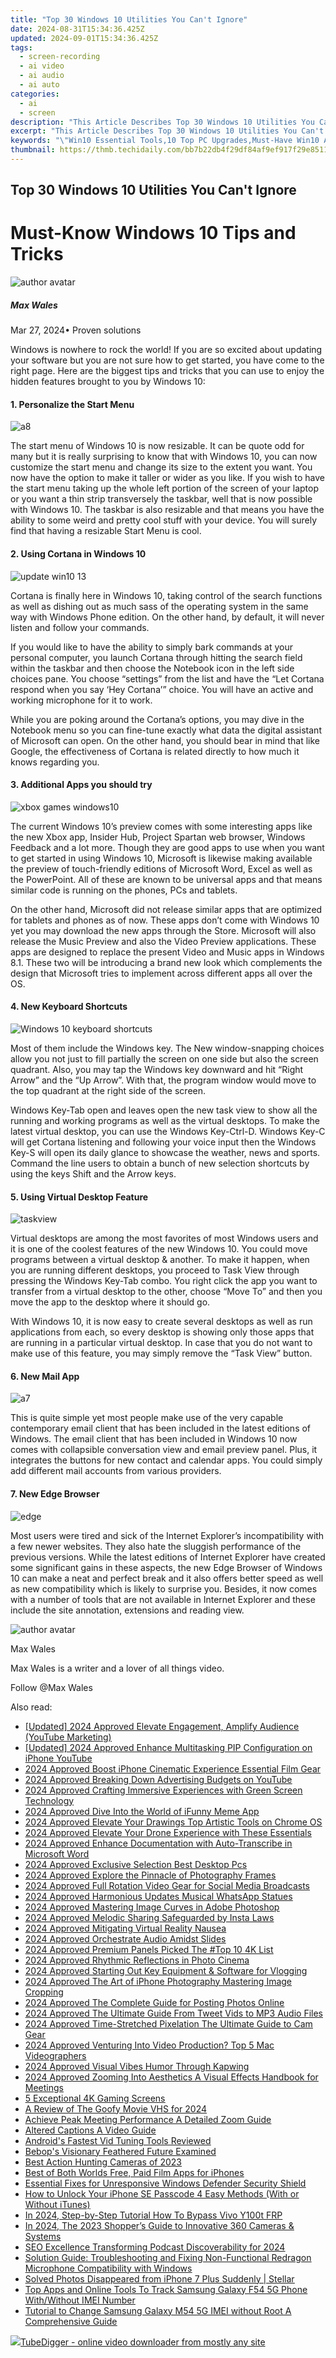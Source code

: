 ```yaml
---
title: "Top 30 Windows 10 Utilities You Can't Ignore"
date: 2024-08-31T15:34:36.425Z
updated: 2024-09-01T15:34:36.425Z
tags: 
  - screen-recording
  - ai video
  - ai audio
  - ai auto
categories: 
  - ai
  - screen
description: "This Article Describes Top 30 Windows 10 Utilities You Can't Ignore"
excerpt: "This Article Describes Top 30 Windows 10 Utilities You Can't Ignore"
keywords: "\"Win10 Essential Tools,10 Top PC Upgrades,Must-Have Win10 Apps,Key Windows 10 Utilities,Best Win10 Software,Top 10 Windows Functions,Indispensable Win10 Helpers\""
thumbnail: https://thmb.techidaily.com/bb7b22db4f29df84af9ef917f29e85118ed689c604ae901531790591bfbc5dab.jpg
---
```


## Top 30 Windows 10 Utilities You Can't Ignore

# Must-Know Windows 10 Tips and Tricks

![author avatar](https://images.wondershare.com/filmora/article-images/max-wales-author.jpg)

##### Max Wales

 Mar 27, 2024• Proven solutions

Windows is nowhere to rock the world! If you are so excited about updating your software but you are not sure how to get started, you have come to the right page. Here are the biggest tips and tricks that you can use to enjoy the hidden features brought to you by Windows 10:

#### 1. Personalize the Start Menu

![a8](https://images.wondershare.com/windows10/a8.png)

The start menu of Windows 10 is now resizable. It can be quote odd for many but it is really surprising to know that with Windows 10, you can now customize the start menu and change its size to the extent you want. You now have the option to make it taller or wider as you like. If you wish to have the start menu taking up the whole left portion of the screen of your laptop or you want a thin strip transversely the taskbar, well that is now possible with Windows 10\. The taskbar is also resizable and that means you have the ability to some weird and pretty cool stuff with your device. You will surely find that having a resizable Start Menu is cool.

#### 2. Using Cortana in Windows 10

![update win10 13](https://images.wondershare.com/windows10/update-win10-13.png)

Cortana is finally here in Windows 10, taking control of the search functions as well as dishing out as much sass of the operating system in the same way with Windows Phone edition. On the other hand, by default, it will never listen and follow your commands.

If you would like to have the ability to simply bark commands at your personal computer, you launch Cortana through hitting the search field within the taskbar and then choose the Notebook icon in the left side choices pane. You choose “settings” from the list and have the “Let Cortana respond when you say ‘Hey Cortana’” choice. You will have an active and working microphone for it to work.

While you are poking around the Cortana’s options, you may dive in the Notebook menu so you can fine-tune exactly what data the digital assistant of Microsoft can open. On the other hand, you should bear in mind that like Google, the effectiveness of Cortana is related directly to how much it knows regarding you.

#### 3. Additional Apps you should try

![xbox games windows10](https://images.wondershare.com/windows10/xboy-games-windows10-1.png)

The current Windows 10’s preview comes with some interesting apps like the new Xbox app, Insider Hub, Project Spartan web browser, Windows Feedback and a lot more. Though they are good apps to use when you want to get started in using Windows 10, Microsoft is likewise making available the preview of touch-friendly editions of Microsoft Word, Excel as well as the PowerPoint. All of these are known to be universal apps and that means similar code is running on the phones, PCs and tablets.

On the other hand, Microsoft did not release similar apps that are optimized for tablets and phones as of now. These apps don’t come with Windows 10 yet you may download the new apps through the Store. Microsoft will also release the Music Preview and also the Video Preview applications. These apps are designed to replace the present Video and Music apps in Windows 8.1\. These two will be introducing a brand new look which complements the design that Microsoft tries to implement across different apps all over the OS.

#### 4. New Keyboard Shortcuts

![Windows 10 keyboard shortcuts](https://images.wondershare.com/filmora/article-images/Windows-10-keyboard-shortcuts.png)

Most of them include the Windows key. The New window-snapping choices allow you not just to fill partially the screen on one side but also the screen quadrant. Also, you may tap the Windows key downward and hit “Right Arrow” and the “Up Arrow”. With that, the program window would move to the top quadrant at the right side of the screen.

Windows Key-Tab open and leaves open the new task view to show all the running and working programs as well as the virtual desktops. To make the latest virtual desktop, you can use the Windows Key-Ctrl-D. Windows Key-C will get Cortana listening and following your voice input then the Windows Key-S will open its daily glance to showcase the weather, news and sports. Command the line users to obtain a bunch of new selection shortcuts by using the keys Shift and the Arrow keys.

#### 5. Using Virtual Desktop Feature

![taskview](https://images.wondershare.com/filmora/article-images/taskview.jpg)

Virtual desktops are among the most favorites of most Windows users and it is one of the coolest features of the new Windows 10\. You could move programs between a virtual desktop & another. To make it happen, when you are running different desktops, you proceed to Task View through pressing the Windows Key-Tab combo. You right click the app you want to transfer from a virtual desktop to the other, choose “Move To” and then you move the app to the desktop where it should go.

With Windows 10, it is now easy to create several desktops as well as run applications from each, so every desktop is showing only those apps that are running in a particular virtual desktop. In case that you do not want to make use of this feature, you may simply remove the “Task View” button.

#### 6. New Mail App

![a7](https://images.wondershare.com/windows10/a7.png)

This is quite simple yet most people make use of the very capable contemporary email client that has been included in the latest editions of Windows. The email client that has been included in Windows 10 now comes with collapsible conversation view and email preview panel. Plus, it integrates the buttons for new contact and calendar apps. You could simply add different mail accounts from various providers.

#### 7. New Edge Browser

![edge](https://images.wondershare.com/filmora/article-images/edge.jpg)

Most users were tired and sick of the Internet Explorer’s incompatibility with a few newer websites. They also hate the sluggish performance of the previous versions. While the latest editions of Internet Explorer have created some significant gains in these aspects, the new Edge Browser of Windows 10 can make a neat and perfect break and it also offers better speed as well as new compatibility which is likely to surprise you. Besides, it now comes with a number of tools that are not available in Internet Explorer and these include the site annotation, extensions and reading view.

![author avatar](https://images.wondershare.com/filmora/article-images/max-wales-author.jpg)

Max Wales

Max Wales is a writer and a lover of all things video.

Follow @Max Wales


<ins class="adsbygoogle"
     style="display:block"
     data-ad-format="autorelaxed"
     data-ad-client="ca-pub-7571918770474297"
     data-ad-slot="1223367746"></ins>



<ins class="adsbygoogle"
     style="display:block"
     data-ad-client="ca-pub-7571918770474297"
     data-ad-slot="8358498916"
     data-ad-format="auto"
     data-full-width-responsive="true"></ins>


<span class="atpl-alsoreadstyle">Also read:</span>
<div><ul>
<li><a href="https://facebook-video-share.techidaily.com/updated-2024-approved-elevate-engagement-amplify-audience-youtube-marketing/"><u>[Updated] 2024 Approved  Elevate Engagement, Amplify Audience (YouTube Marketing)</u></a></li>
<li><a href="https://fox-glue.techidaily.com/updated-2024-approved-enhance-multitasking-pip-configuration-on-iphone-youtube/"><u>[Updated] 2024 Approved  Enhance Multitasking  PIP Configuration on iPhone YouTube</u></a></li>
<li><a href="https://article-tips.techidaily.com/2024-approved-boost-iphone-cinematic-experience-essential-film-gear/"><u>2024 Approved  Boost iPhone Cinematic Experience  Essential Film Gear</u></a></li>
<li><a href="https://extra-resources.techidaily.com/2024-approved-breaking-down-advertising-budgets-on-youtube/"><u>2024 Approved  Breaking Down Advertising Budgets on YouTube</u></a></li>
<li><a href="https://article-tips.techidaily.com/2024-approved-crafting-immersive-experiences-with-green-screen-technology/"><u>2024 Approved  Crafting Immersive Experiences with Green Screen Technology</u></a></li>
<li><a href="https://article-tips.techidaily.com/2024-approved-dive-into-the-world-of-ifunny-meme-app/"><u>2024 Approved  Dive Into the World of iFunny Meme App</u></a></li>
<li><a href="https://article-tips.techidaily.com/2024-approved-elevate-your-drawings-top-artistic-tools-on-chrome-os/"><u>2024 Approved  Elevate Your Drawings  Top Artistic Tools on Chrome OS</u></a></li>
<li><a href="https://article-tips.techidaily.com/2024-approved-elevate-your-drone-experience-with-these-essentials/"><u>2024 Approved  Elevate Your Drone Experience with These Essentials</u></a></li>
<li><a href="https://article-tips.techidaily.com/2024-approved-enhance-documentation-with-auto-transcribe-in-microsoft-word/"><u>2024 Approved  Enhance Documentation with Auto-Transcribe in Microsoft Word</u></a></li>
<li><a href="https://article-tips.techidaily.com/2024-approved-exclusive-selection-best-desktop-pcs/"><u>2024 Approved  Exclusive Selection  Best Desktop Pcs</u></a></li>
<li><a href="https://article-tips.techidaily.com/2024-approved-explore-the-pinnacle-of-photography-frames/"><u>2024 Approved  Explore the Pinnacle of Photography Frames</u></a></li>
<li><a href="https://article-tips.techidaily.com/2024-approved-full-rotation-video-gear-for-social-media-broadcasts/"><u>2024 Approved  Full Rotation Video Gear for Social Media Broadcasts</u></a></li>
<li><a href="https://article-tips.techidaily.com/2024-approved-harmonious-updates-musical-whatsapp-statues/"><u>2024 Approved  Harmonious Updates  Musical WhatsApp Statues</u></a></li>
<li><a href="https://article-tips.techidaily.com/2024-approved-mastering-image-curves-in-adobe-photoshop/"><u>2024 Approved  Mastering Image Curves in Adobe Photoshop</u></a></li>
<li><a href="https://article-tips.techidaily.com/2024-approved-melodic-sharing-safeguarded-by-insta-laws/"><u>2024 Approved  Melodic Sharing Safeguarded by Insta Laws</u></a></li>
<li><a href="https://article-tips.techidaily.com/2024-approved-mitigating-virtual-reality-nausea/"><u>2024 Approved  Mitigating Virtual Reality Nausea</u></a></li>
<li><a href="https://article-tips.techidaily.com/2024-approved-orchestrate-audio-amidst-slides/"><u>2024 Approved  Orchestrate Audio Amidst Slides</u></a></li>
<li><a href="https://article-tips.techidaily.com/2024-approved-premium-panels-picked-the-top-10-4k-list/"><u>2024 Approved  Premium Panels Picked  The #Top 10 4K List</u></a></li>
<li><a href="https://article-tips.techidaily.com/2024-approved-rhythmic-reflections-in-photo-cinema/"><u>2024 Approved  Rhythmic Reflections in Photo Cinema</u></a></li>
<li><a href="https://article-tips.techidaily.com/2024-approved-starting-out-key-equipment-and-software-for-vlogging/"><u>2024 Approved  Starting Out  Key Equipment & Software for Vlogging</u></a></li>
<li><a href="https://article-tips.techidaily.com/2024-approved-the-art-of-iphone-photography-mastering-image-cropping/"><u>2024 Approved  The Art of iPhone Photography  Mastering Image Cropping</u></a></li>
<li><a href="https://article-tips.techidaily.com/2024-approved-the-complete-guide-for-posting-photos-online/"><u>2024 Approved  The Complete Guide for Posting Photos Online</u></a></li>
<li><a href="https://article-tips.techidaily.com/2024-approved-the-ultimate-guide-from-tweet-vids-to-mp3-audio-files/"><u>2024 Approved  The Ultimate Guide  From Tweet Vids to MP3 Audio Files</u></a></li>
<li><a href="https://some-skills.techidaily.com/2024-approved-time-stretched-pixelation-the-ultimate-guide-to-cam-gear/"><u>2024 Approved  Time-Stretched Pixelation  The Ultimate Guide to Cam Gear</u></a></li>
<li><a href="https://article-tips.techidaily.com/2024-approved-venturing-into-video-production-top-5-mac-videographers/"><u>2024 Approved  Venturing Into Video Production? Top 5 Mac Videographers</u></a></li>
<li><a href="https://article-tips.techidaily.com/2024-approved-visual-vibes-humor-through-kapwing/"><u>2024 Approved  Visual Vibes  Humor Through Kapwing</u></a></li>
<li><a href="https://article-tips.techidaily.com/2024-approved-zooming-into-aesthetics-a-visual-effects-handbook-for-meetings/"><u>2024 Approved  Zooming Into Aesthetics  A Visual Effects Handbook for Meetings</u></a></li>
<li><a href="https://article-tips.techidaily.com/5-exceptional-4k-gaming-screens/"><u>5 Exceptional 4K Gaming Screens</u></a></li>
<li><a href="https://article-tips.techidaily.com/a-review-of-the-goofy-movie-vhs-for-2024/"><u>A Review of The Goofy Movie VHS for 2024</u></a></li>
<li><a href="https://article-tips.techidaily.com/achieve-peak-meeting-performance-a-detailed-zoom-guide/"><u>Achieve Peak Meeting Performance  A Detailed Zoom Guide</u></a></li>
<li><a href="https://article-tips.techidaily.com/altered-captions-a-video-guide/"><u>Altered Captions  A Video Guide</u></a></li>
<li><a href="https://article-tips.techidaily.com/androids-fastest-vid-tuning-tools-reviewed/"><u>Android's Fastest Vid Tuning Tools Reviewed</u></a></li>
<li><a href="https://article-tips.techidaily.com/bebops-visionary-feathered-future-examined/"><u>Bebop's Visionary Feathered Future Examined</u></a></li>
<li><a href="https://article-tips.techidaily.com/best-action-hunting-cameras-of-2023/"><u>Best Action Hunting Cameras of 2023</u></a></li>
<li><a href="https://article-tips.techidaily.com/best-of-both-worlds-free-paid-film-apps-for-iphones/"><u>Best of Both Worlds  Free, Paid Film Apps for iPhones</u></a></li>
<li><a href="https://windows11.techidaily.com/essential-fixes-for-unresponsive-windows-defender-security-shield/"><u>Essential Fixes for Unresponsive Windows Defender Security Shield</u></a></li>
<li><a href="https://ios-unlock.techidaily.com/how-to-unlock-your-iphone-se-passcode-4-easy-methods-with-or-without-itunes-by-drfone-ios/"><u>How to Unlock Your iPhone SE Passcode 4 Easy Methods (With or Without iTunes)</u></a></li>
<li><a href="https://bypass-frp.techidaily.com/in-2024-step-by-step-tutorial-how-to-bypass-vivo-y100t-frp-by-drfone-android/"><u>In 2024, Step-by-Step Tutorial How To Bypass Vivo Y100t FRP</u></a></li>
<li><a href="https://some-approaches.techidaily.com/in-2024-the-2023-shoppers-guide-to-innovative-360-cameras-and-systems/"><u>In 2024, The 2023 Shopper’s Guide to Innovative 360 Cameras & Systems</u></a></li>
<li><a href="https://extra-guidance.techidaily.com/seo-excellence-transforming-podcast-discoverability-for-2024/"><u>SEO Excellence  Transforming Podcast Discoverability for 2024</u></a></li>
<li><a href="https://sound-issues.techidaily.com/solution-guide-troubleshooting-and-fixing-non-functional-redragon-microphone-compatibility-with-windows/"><u>Solution Guide: Troubleshooting and Fixing Non-Functional Redragon Microphone Compatibility with Windows</u></a></li>
<li><a href="https://techidaily.com/solved-photos-disappeared-from-iphone-7-plus-suddenly-stellar-by-stellar-data-recovery-ios-iphone-data-recovery/"><u>Solved Photos Disappeared from iPhone 7 Plus Suddenly | Stellar</u></a></li>
<li><a href="https://android-unlock.techidaily.com/top-apps-and-online-tools-to-track-samsung-galaxy-f54-5g-phone-withwithout-imei-number-by-drfone-android/"><u>Top Apps and Online Tools To Track Samsung Galaxy F54 5G Phone With/Without IMEI Number</u></a></li>
<li><a href="https://sim-unlock.techidaily.com/tutorial-to-change-samsung-galaxy-m54-5g-imei-without-root-a-comprehensive-guide-by-drfone-android/"><u>Tutorial to Change Samsung Galaxy M54 5G IMEI without Root A Comprehensive Guide</u></a></li>
</ul></div>

<!-- affiliate ads begin -->
<a href="https://secure.2checkout.com/order/checkout.php?PRODS=4572700&QTY=1&AFFILIATE=108875&CART=1"><img src="	https://www.tubedigger.com/wp-content/uploads/2020/08/tubedigger-software-new.png" border="0">TubeDigger - online video downloader from mostly any site</a>
<!-- affiliate ads end -->